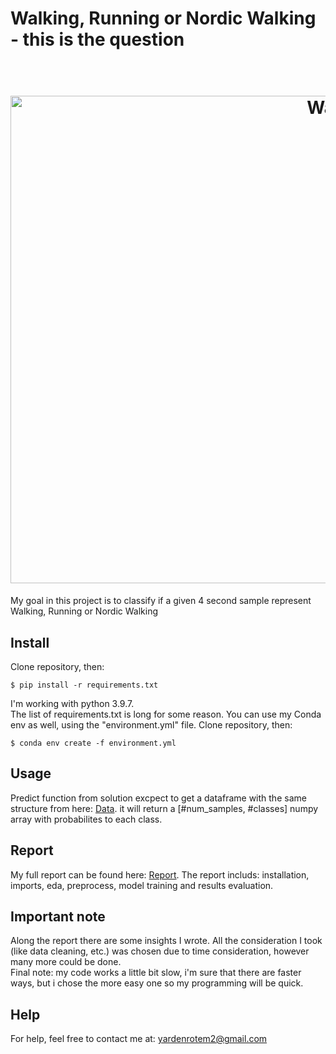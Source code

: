 # Walking, Running or Nordic Walking - this is the question
<h1 align="center">
  <br>
  <img src="https://cdn2.vectorstock.com/i/1000x1000/53/36/nordic-walking-and-jogging-vector-925336.jpg" alt="Walk" width="1000" height="780">
</h1>
My goal in this project is to classify if a given 4 second sample represent Walking, Running or Nordic Walking

## Install
Clone repository, then:
```
$ pip install -r requirements.txt
```
I'm working with python 3.9.7. </br>
The list of requirements.txt is long for some reason. You can use my Conda env as well, using the "environment.yml" file.
Clone repository, then: 
```
$ conda env create -f environment.yml
```

## Usage
Predict function from solution excpect to get a dataframe with the same structure from here: [Data](https://drive.google.com/file/d/1rvLrLS0W4LqBtbJgMtyfFsSEEeEEEoDa/view). it will return a [#num_samples, #classes] numpy array with probabilites to each class.

## Report
My full report can be found here: [Report](https://colab.research.google.com/drive/1PqlzmYjh5yLe6AExqtwQBd1vPus9SbJP?usp=sharing). The report includs: installation, imports, eda, preprocess, model training and results evaluation.

## Important note
Along the report there are some insights I wrote. All the consideration I took (like data cleaning, etc.) was chosen due to time consideration, however many more could be done. </br>
Final note: my code works a little bit slow, i'm sure that there are faster ways, but i chose the more easy one so my programming will be quick.

## Help
For help, feel free to contact me at: yardenrotem2@gmail.com

